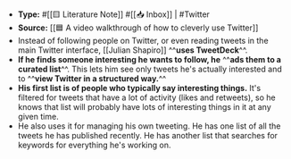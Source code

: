- **Type:** #[[🟨 Literature Note]] #[[📥 Inbox]] | #Twitter
- **Source:** [[🟦 A video walkthrough of how to cleverly use Twitter]]
- Instead of following people on Twitter, or even reading tweets in the main Twitter interface, [[Julian Shapiro]] ^^**uses TweetDeck**^^.
- **If he finds someone interesting he wants to follow, he** ^^**ads them to a curated list**^^. This lets him see only tweets he's actually interested and to ^^**view Twitter in a structured way.**^^
- **His first list is of people who typically say interesting things.** It's filtered for tweets that have a lot of activity (likes and retweets), so he knows that list will probably have lots of interesting things in it at any given time.
- He also uses it for managing his own tweeting. He has one list of all the tweets he has published recently. He has another list that searches for keywords for everything he's working on.
